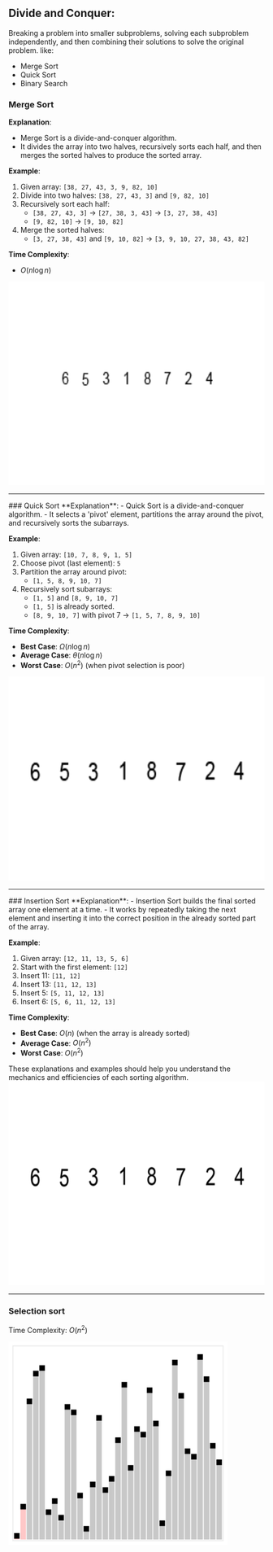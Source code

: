 ## Divide and Conquer:

Breaking a problem into smaller subproblems, solving each subproblem independently, and then combining their solutions to solve the original problem. like:
- Merge Sort
- Quick Sort
- Binary Search
### Merge Sort
**Explanation**:
- Merge Sort is a divide-and-conquer algorithm.
- It divides the array into two halves, recursively sorts each half, and then merges the sorted halves to produce the sorted array.

**Example**:
1. Given array: `[38, 27, 43, 3, 9, 82, 10]`
2. Divide into two halves: `[38, 27, 43, 3]` and `[9, 82, 10]`
3. Recursively sort each half:
   - `[38, 27, 43, 3]` -> `[27, 38, 3, 43]` -> `[3, 27, 38, 43]`
   - `[9, 82, 10]` -> `[9, 10, 82]`
4. Merge the sorted halves:
   - `[3, 27, 38, 43]` and `[9, 10, 82]` -> `[3, 9, 10, 27, 38, 43, 82]`

**Time Complexity**:
- $O(n \log n)$

<img src="../../Files/second-semester/dsa/merge.gif" style="height: 400px">
<hr>
### Quick Sort
**Explanation**:
- Quick Sort is a divide-and-conquer algorithm.
- It selects a 'pivot' element, partitions the array around the pivot, and recursively sorts the subarrays.

**Example**:
1. Given array: `[10, 7, 8, 9, 1, 5]`
2. Choose pivot (last element): `5`
3. Partition the array around pivot:
   - `[1, 5, 8, 9, 10, 7]`
4. Recursively sort subarrays:
   - `[1, 5]` and `[8, 9, 10, 7]`
   - `[1, 5]` is already sorted.
   - `[8, 9, 10, 7]` with pivot 7 -> `[1, 5, 7, 8, 9, 10]`

**Time Complexity**:
- **Best Case**: $\Omega(n \log n)$
- **Average Case**: $\theta (n \log n)$
- **Worst Case**: $O(n^2)$ (when pivot selection is poor)

<img src="../../Files/second-semester/dsa/quick.gif" style="height: 400px">
<hr>
### Insertion Sort
**Explanation**:
- Insertion Sort builds the final sorted array one element at a time.
- It works by repeatedly taking the next element and inserting it into the correct position in the already sorted part of the array.

**Example**:
1. Given array: `[12, 11, 13, 5, 6]`
2. Start with the first element: `[12]`
3. Insert 11: `[11, 12]`
4. Insert 13: `[11, 12, 13]`
5. Insert 5: `[5, 11, 12, 13]`
6. Insert 6: `[5, 6, 11, 12, 13]`

**Time Complexity**:
- **Best Case**: $O(n)$ (when the array is already sorted)
- **Average Case**: $O(n^2)$
- **Worst Case**: $O(n^2)$

These explanations and examples should help you understand the mechanics and efficiencies of each sorting algorithm.
<img src="../../Files/second-semester/dsa/insertion.gif" style="height: 400px">
<hr>

### Selection sort
Time Complexity: $O(n^2)$

<img src="../../Files/second-semester/dsa/ss.gif" style="height: 400px">